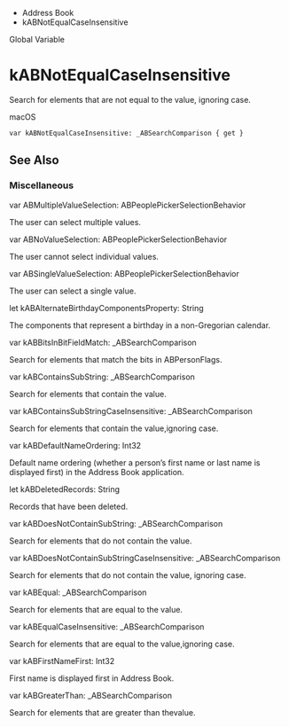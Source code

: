 

- Address Book
-  kABNotEqualCaseInsensitive 

Global Variable

# kABNotEqualCaseInsensitive

Search for elements that are not equal to the value, ignoring case.

macOS

``` source
var kABNotEqualCaseInsensitive: _ABSearchComparison { get }
```

## See Also

### Miscellaneous

var ABMultipleValueSelection: ABPeoplePickerSelectionBehavior

The user can select multiple values.

var ABNoValueSelection: ABPeoplePickerSelectionBehavior

The user cannot select individual values.

var ABSingleValueSelection: ABPeoplePickerSelectionBehavior

The user can select a single value.

let kABAlternateBirthdayComponentsProperty: String

The components that represent a birthday in a non-Gregorian calendar.

var kABBitsInBitFieldMatch: _ABSearchComparison

Search for elements that match the bits in ABPersonFlags.

var kABContainsSubString: _ABSearchComparison

Search for elements that contain the value.

var kABContainsSubStringCaseInsensitive: _ABSearchComparison

Search for elements that contain the value,ignoring case.

var kABDefaultNameOrdering: Int32

Default name ordering (whether a person’s first name or last name is displayed first) in the Address Book application.

let kABDeletedRecords: String

Records that have been deleted.

var kABDoesNotContainSubString: _ABSearchComparison

Search for elements that do not contain the value.

var kABDoesNotContainSubStringCaseInsensitive: _ABSearchComparison

Search for elements that do not contain the value, ignoring case.

var kABEqual: _ABSearchComparison

Search for elements that are equal to the value.

var kABEqualCaseInsensitive: _ABSearchComparison

Search for elements that are equal to the value,ignoring case.

var kABFirstNameFirst: Int32

First name is displayed first in Address Book.

var kABGreaterThan: _ABSearchComparison

Search for elements that are greater than thevalue.

